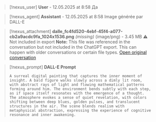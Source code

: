 >[!nexus_user] **User** - 12.05.2025 at 8:58
> Да
<!-- UID: bbb21d16-b14c-449e-a245-91e84782f97f -->




>[!nexus_agent] **Assistant** - 12.05.2025 at 8:58
> Image générée par DALL-E

>[!nexus_attachment] **dalle_fc4fd520-4ebf-45f4-a077-cb2a9acdc9fa_1024x1536.png** *(missing)* (image/png) - 3.45 MB
> ⚠️ Not included in export
> **Note:** This file was referenced in the conversation but not included in the ChatGPT export. This can happen with older conversations or certain file types.
> [Open original conversation](https://chatgpt.com/)

>[!nexus_prompt] **DALL-E Prompt**
> ```
> A surreal digital painting that captures the inner moment of insight. A bald figure walks slowly across a dimly lit room, with abstract rays of light and flowing mathematical patterns forming around him. The environment bends subtly with each step, as if space itself resonates with the emergence of a thought. The atmosphere evokes a sense of quiet revelation, with colors shifting between deep blues, golden pulses, and translucent structures in the air. The scene blends realism with metaphysical abstraction, expressing the experience of cognitive resonance and inner awakening.
> ```
<!-- UID: 4c292faa-7602-46be-8e88-5d24e473d4b4 -->